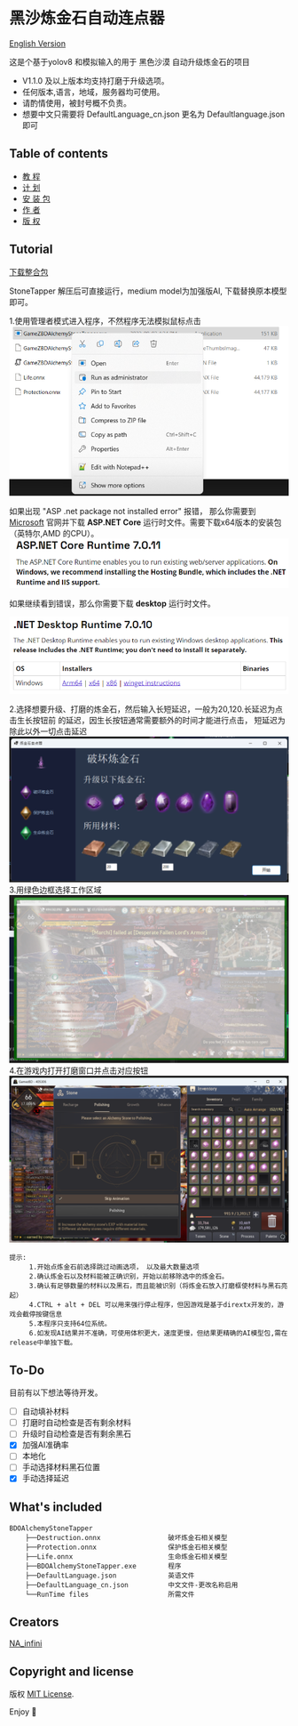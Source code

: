 # 黑沙炼金石自动连点器
 [English Version](/README.md)

这是个基于yolov8 和模拟输入的用于 黑色沙漠 自动升级炼金石的项目

- V1.1.0 及以上版本均支持打磨于升级选项。
- 任何版本,语言，地域，服务器均可使用。
- 请酌情使用，被封号概不负责。
- 想要中文只需要将 DefaultLanguage_cn.json 更名为 Defaultlanguage.json 即可

## Table of contents

- [教 程](#tutorial)
- [计 划](#to-Do)
- [安 装 包](#whats-included)
- [作 者](#creators)
- [版 权](#copyright-and-license)

## Tutorial
[下载整合包 ](https://github.com/NAinfini/BDOAlchemyStoneTapper/releases)

StoneTapper 解压后可直接运行，medium model为加强版AI, 下载替换原本模型即可。



1.使用管理者模式进入程序，不然程序无法模拟鼠标点击
![1](MarkDownImages/Tutorial1.png)

如果出现 "ASP .net package not installed error" 报错， 那么你需要到 [Microsoft](https://dotnet.microsoft.com/en-us/download/dotnet/7.0) 
官网并下载 **ASP.NET Core** 运行时文件。需要下载x64版本的安装包（英特尔,AMD 的CPU）。
![Error2](MarkDownImages/error2.png)

如果继续看到错误，那么你需要下载 **desktop** 运行时文件。

![1](MarkDownImages/error1.png)

2.选择想要升级、打磨的炼金石，然后输入长短延迟，一般为20,120.长延迟为点击生长按钮前
的延迟，因生长按钮通常需要额外的时间才能进行点击， 短延迟为除此以外一切点击延迟
![2](MarkDownImages/Tutorial2.png)
3.用绿色边框选择工作区域
![3](MarkDownImages/Tutorial3.png)
4.在游戏内打开打磨窗口并点击对应按钮
![4](MarkDownImages/Tutorial4.png)
```
提示:
     1.开始点炼金石前选择跳过动画选项， 以及最大数量选项
     2.确认炼金石以及材料能被正确识别，开始以前移除选中的炼金石。
     3.确认有足够数量的材料以及黑石，而且能被识别（将炼金石放入打磨框使材料与黑石亮起）
     4.CTRL + alt + DEL 可以用来强行停止程序，但因游戏是基于dirextx开发的，游戏会截停按键信息
     5.本程序只支持64位系统。
     6.如发现AI结果并不准确，可使用体积更大，速度更慢，但结果更精确的AI模型包,需在release中单独下载。
```

## To-Do

目前有以下想法等待开发。

- [ ] 自动填补材料
- [ ] 打磨时自动检查是否有剩余材料
- [ ] 升级时自动检查是否有剩余黑石
- [x] 加强AI准确率
- [ ] 本地化
- [ ] 手动选择材料黑石位置
- [x] 手动选择延迟
## What's included



```text
BDOAlchemyStoneTapper
    ├──Destruction.onnx                 破坏炼金石相关模型
    ├──Protection.onnx                  保护炼金石相关模型
    ├──Life.onnx                        生命炼金石相关模型
    ├──BDOAlchemyStoneTapper.exe        程序
    ├──DefaultLanguage.json             英语文件
    ├──DefaultLanguage_cn.json          中文文件-更改名称启用
    └──RunTime files                    所需文件
```

## Creators

[NA_infini](https://github.com/NAinfini)





## Copyright and license

版权 [MIT License](https://reponame/blob/master/LICENSE).

Enjoy :metal:
